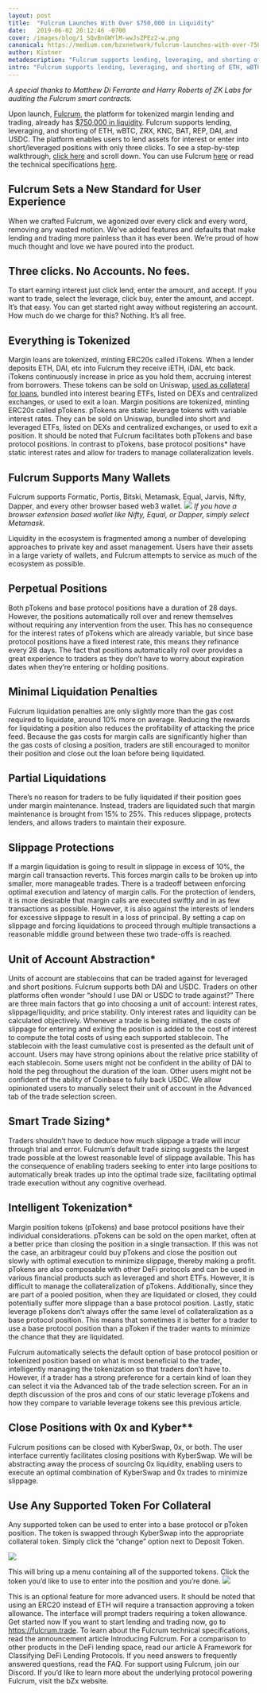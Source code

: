 ```yaml
---
layout: post
title:  "Fulcrum Launches With Over $750,000 in Liquidity"
date:   2019-06-02 20:12:46 -0700
cover: /images/blog/1_SQvBnGWYlM-wwJsZPEz2-w.png
canonical: https://medium.com/bzxnetwork/fulcrum-launches-with-over-750-000-of-liquidity-aa1d28a66510
author: Kistner
metadescription: "Fulcrum supports lending, leveraging, and shorting of ETH, wBTC, ZRX, KNC, BAT, REP, DAI, and USDC. The platform enables users to lend assets for interest or enter into short/leveraged positions with only three clicks."
intro: "Fulcrum supports lending, leveraging, and shorting of ETH, wBTC, ZRX, KNC, BAT, REP, DAI, and USDC. The platform enables users to lend assets for interest or enter into short/leveraged positions with only three clicks."
---
```

_A special thanks to Matthew Di Ferrante and Harry Roberts of ZK Labs for auditing the Fulcrum smart contracts._

Upon launch, [Fulcrum](https://fulcrum.trade/), the platform for tokenized margin lending and trading, already has [$750,000 in liquidity](http://fulcrum.trade/#/stats).
Fulcrum supports lending, leveraging, and shorting of ETH, wBTC, ZRX, KNC, BAT, REP, DAI, and USDC. The platform enables users to lend assets for interest or enter into short/leveraged positions with only three clicks. To see a step-by-step walkthrough, [click here](https://medium.com/bzxnetwork/introducing-fulcrum-tokenized-margin-made-dead-simple-e65ccc82393f) and scroll down.
You can use Fulcrum [here](http://fulcrum.trade/) or read the technical specifications [here](https://medium.com/bzxnetwork/introducing-fulcrum-tokenized-margin-made-dead-simple-e65ccc82393f).

## Fulcrum Sets a New Standard for User Experience

When we crafted Fulcrum, we agonized over every click and every word, removing any wasted motion. We’ve added features and defaults that make lending and trading more painless than it has ever been. We’re proud of how much thought and love we have poured into the product.

## Three clicks. No Accounts. No fees.

To start earning interest just click lend, enter the amount, and accept. If you want to trade, select the leverage, click buy, enter the amount, and accept. It’s that easy. You can get started right away without registering an account. How much do we charge for this? Nothing. It’s all free.

## Everything is Tokenized

Margin loans are tokenized, minting ERC20s called iTokens. When a lender deposits ETH, DAI, etc into Fulcrum they receive iETH, iDAI, etc back. iTokens continuously increase in price as you hold them, accruing interest from borrowers. These tokens can be sold on Uniswap, [used as collateral for loans](https://medium.com/@b0xNet/bzx-makerdao-9db74678e16e), bundled into interest bearing ETFs, listed on DEXs and centralized exchanges, or used to exit a loan.
Margin positions are tokenized, minting ERC20s called pTokens. pTokens are static leverage tokens with variable interest rates. They can be sold on Uniswap, bundled into short and leveraged ETFs, listed on DEXs and centralized exchanges, or used to exit a position. It should be noted that Fulcrum facilitates both pTokens and base protocol positions. In contrast to pTokens, base protocol positions* have static interest rates and allow for traders to manage collateralization levels.

## Fulcrum Supports Many Wallets

Fulcrum supports Formatic, Portis, Bitski, Metamask, Equal, Jarvis, Nifty, Dapper, and every other browser based web3 wallet.
![](/images/blog/0_5ZB8v5Dy0YSUCFOC.png)
_If you have a browser extension based wallet like Nifty, Equal, or Dapper, simply select Metamask._

Liquidity in the ecosystem is fragmented among a number of developing approaches to private key and asset management. Users have their assets in a large variety of wallets, and Fulcrum attempts to service as much of the ecosystem as possible.

## Perpetual Positions

Both pTokens and base protocol positions have a duration of 28 days. However, the positions automatically roll over and renew themselves without requiring any intervention from the user. This has no consequence for the interest rates of pTokens which are already variable, but since base protocol positions have a fixed interest rate, this means they refinance every 28 days. The fact that positions automatically roll over provides a great experience to traders as they don’t have to worry about expiration dates when they’re entering or holding positions.

## Minimal Liquidation Penalties

Fulcrum liquidation penalties are only slightly more than the gas cost required to liquidate, around 10% more on average. Reducing the rewards for liquidating a position also reduces the profitability of attacking the price feed. Because the gas costs for margin calls are significantly higher than the gas costs of closing a position, traders are still encouraged to monitor their position and close out the loan before being liquidated.

## Partial Liquidations

There’s no reason for traders to be fully liquidated if their position goes under margin maintenance. Instead, traders are liquidated such that margin maintenance is brought from 15% to 25%. This reduces slippage, protects lenders, and allows traders to maintain their exposure.

## Slippage Protections

If a margin liquidation is going to result in slippage in excess of 10%, the margin call transaction reverts. This forces margin calls to be broken up into smaller, more manageable trades. There is a tradeoff between enforcing optimal execution and latency of margin calls. For the protection of lenders, it is more desirable that margin calls are executed swiftly and in as few transactions as possible. However, it is also against the interests of lenders for excessive slippage to result in a loss of principal. By setting a cap on slippage and forcing liquidations to proceed through multiple transactions a reasonable middle ground between these two trade-offs is reached.

## Unit of Account Abstraction*

Units of account are stablecoins that can be traded against for leveraged and short positions. Fulcrum supports both DAI and USDC. Traders on other platforms often wonder “should I use DAI or USDC to trade against?” There are three main factors that go into choosing a unit of account: interest rates, slippage/liquidity, and price stability. Only interest rates and liquidity can be calculated objectively. Whenever a trade is being initiated, the costs of slippage for entering and exiting the position is added to the cost of interest to compute the total costs of using each supported stablecoin. The stablecoin with the least cumulative cost is presented as the default unit of account.
Users may have strong opinions about the relative price stability of each stablecoin. Some users might not be confident in the ability of DAI to hold the peg throughout the duration of the loan. Other users might not be confident of the ability of Coinbase to fully back USDC. We allow opinionated users to manually select their unit of account in the Advanced tab of the trade selection screen.

## Smart Trade Sizing*

Traders shouldn’t have to deduce how much slippage a trade will incur through trial and error. Fulcrum’s default trade sizing suggests the largest trade possible at the lowest reasonable level of slippage available.
This has the consequence of enabling traders seeking to enter into large positions to automatically break trades up into the optimal trade size, facilitating optimal trade execution without any cognitive overhead.

## Intelligent Tokenization*

Margin position tokens (pTokens) and base protocol positions have their individual considerations. pTokens can be sold on the open market, often at a better price than closing the position in a single transaction. If this was not the case, an arbitrageur could buy pTokens and close the position out slowly with optimal execution to minimize slippage, thereby making a profit. pTokens are also composable with other DeFi protocols and can be used in various financial products such as leveraged and short ETFs. However, it is difficult to manage the collateralization of pTokens. Additionally, since they are part of a pooled position, when they are liquidated or closed, they could potentially suffer more slippage than a base protocol position. Lastly, static leverage pTokens don’t always offer the same level of collateralization as a base protocol position. This means that sometimes it is better for a trader to use a base protocol position than a pToken if the trader wants to minimize the chance that they are liquidated.

Fulcrum automatically selects the default option of base protocol position or tokenized position based on what is most beneficial to the trader, intelligently managing the tokenization so that traders don’t have to. However, if a trader has a strong preference for a certain kind of loan they can select it via the Advanced tab of the trade selection screen. For an in depth discussion of the pros and cons of our static leverage pTokens and how they compare to variable leverage tokens see this previous article.

## Close Positions with 0x and Kyber**

Fulcrum positions can be closed with KyberSwap, 0x, or both. The user interface currently facilitates closing positions with KyberSwap. We will be abstracting away the process of sourcing 0x liquidity, enabling users to execute an optimal combination of KyberSwap and 0x trades to minimize slippage.

## Use Any Supported Token For Collateral

Any supported token can be used to enter into a base protocol or pToken position. The token is swapped through KyberSwap into the appropriate collateral token. Simply click the “change” option next to Deposit Token.

![](/images/blog/0_iCuTQxlugniBG3wz.png)

This will bring up a menu containing all of the supported tokens. Click the token you’d like to use to enter into the position and you’re done.
![](/images/blog/0_hLqZwdvgMb0bTe64.png)

This is an optional feature for more advanced users. It should be noted that using an ERC20 instead of ETH will require a transaction approving a token allowance. The interface will prompt traders requiring a token allowance.
Get started now
If you want to start lending and trading now, go to https://fulcrum.trade. To learn about the Fulcrum technical specifications, read the announcement article Introducing Fulcrum. For a comparison to other products in the DeFi lending space, read our article A Framework for Classifying DeFi Lending Protocols. If you need answers to frequently answered questions, read the FAQ. For support using Fulcrum, join our Discord. If you’d like to learn more about the underlying protocol powering Fulcrum, visit the bZx website.
